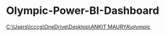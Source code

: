 # Olympic-Power-BI-Dashboard

[C:\Users\Icccg\OneDrive\Desktop\ANKIT MAURYA\olympic](https://github.com/ankit123m/Olympic-Power-BI-Dashboard/blob/main/Screenshot%202025-05-27%20151203.png)
